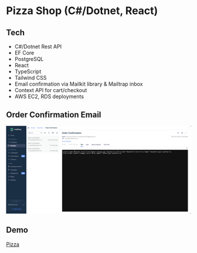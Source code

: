 # Pizza Shop (C#/Dotnet, React)
## Tech
- C#/Dotnet Rest API
- EF Core
- PostgreSQL
- React
- TypeScript
- Tailwind CSS
- Email confirmation via Mailkit library & Mailtrap inbox
- Context API for cart/checkout
- AWS EC2, RDS deployments

## Order Confirmation Email
![Order Confirmation Email](pizzaClient/public/EmailExample.png)
  
## Demo
[Pizza]()

